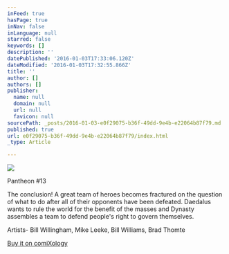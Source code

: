```yaml
---
inFeed: true
hasPage: true
inNav: false
inLanguage: null
starred: false
keywords: []
description: ''
datePublished: '2016-01-03T17:33:06.120Z'
dateModified: '2016-01-03T17:32:55.866Z'
title: ''
author: []
authors: []
publisher:
  name: null
  domain: null
  url: null
  favicon: null
sourcePath: _posts/2016-01-03-e0f29075-b36f-49dd-9e4b-e22064b87f79.md
published: true
url: e0f29075-b36f-49dd-9e4b-e22064b87f79/index.html
_type: Article

---
```

![](https://the-grid-user-content.s3-us-west-2.amazonaws.com/a31154e9-3a76-4417-b688-2f445668081c.png)

Pantheon \#13 

The conclusion! A great team of heroes becomes fractured on the question of what to do after all of their opponents have been defeated. Daedalus wants to rule the world for the benefit of the masses and Dynasty assembles a team to defend people's right to govern themselves. 

Artists- Bill Willingham, Mike Leeke, Bill Williams, Brad Thomte 

[Buy it on comiXology][0]

[0]: https://www.comixology.com/Bill-Willinghams-Pantheon-13/digital-comic/18127